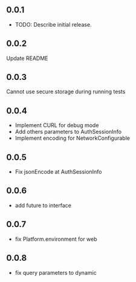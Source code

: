 ## 0.0.1

* TODO: Describe initial release.

## 0.0.2
Update README

## 0.0.3
Cannot use secure storage during running tests

## 0.0.4
- Implement CURL for debug mode
- Add others parameters to AuthSessionInfo 
- Implement encoding for NetworkConfigurable

## 0.0.5
- Fix jsonEncode at AuthSessionInfo

## 0.0.6
- add future to interface

## 0.0.7
- fix Platform.environment for web

## 0.0.8
- fix query parameters to dynamic